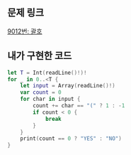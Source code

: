 ## 문제 링크

[9012번: 괄호](https://www.acmicpc.net/problem/9012)

## 내가 구현한 코드

```swift
let T = Int(readLine()!)!
for _ in 0..<T {
    let input = Array(readLine()!)
    var count = 0
    for char in input {
        count += char == "(" ? 1 : -1
        if count < 0 {
            break
        }
    }
    print(count == 0 ? "YES" : "NO")
}
```